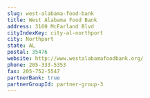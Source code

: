 ```yaml
---
slug: west-alabama-food-bank
title: West Alabama Food Bank
address: 3160 McFarland Blvd
cityIndexKey: city-al-northport
city: Northport
state: AL
postal: 35476
website: http://www.westalabamafoodbank.org/
phone: 205-333-5353
fax: 205-752-5547
partnerBank: true
partnerGroupId: partner-group-3
---
```


